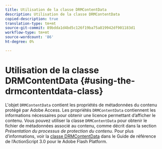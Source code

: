 ```yaml
---
title: Utilisation de la classe DRMContentData
description: Utilisation de la classe DRMContentData
copied-description: true
translation-type: tm+mt
source-git-commit: 89bdda1d4bd5c126f19ba75a819942df901183d1
workflow-type: tm+mt
source-wordcount: '86'
ht-degree: 0%

---
```



# Utilisation de la classe DRMContentData {#using-the-drmcontentdata-class}

L&#39;objet `DRMContentData` contient les propriétés de métadonnées du contenu protégé par Adobe Access. Les propriétés `DRMContentData` contiennent les informations nécessaires pour obtenir une licence permettant d’afficher le contenu. Vous pouvez utiliser la classe `DRMContentData` pour obtenir le fichier de métadonnées associé au contenu, comme décrit dans la section *Présentation du processus de protection du contenu*. Pour plus d’informations, voir la [classe DRMContentData](https://help.adobe.com/en_US/FlashPlatform/reference/actionscript/3/flash/net/drm/DRMContentData.html) dans le Guide de référence de l’ActionScript 3.0 pour le Adobe Flash Platform.